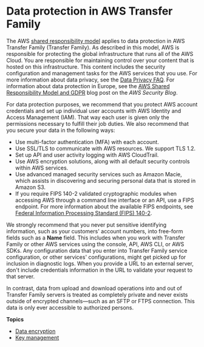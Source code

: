 # Data protection in AWS Transfer Family<a name="data-protection"></a>

The AWS [shared responsibility model](http://aws.amazon.com/compliance/shared-responsibility-model/) applies to data protection in AWS Transfer Family \(Transfer Family\)\. As described in this model, AWS is responsible for protecting the global infrastructure that runs all of the AWS Cloud\. You are responsible for maintaining control over your content that is hosted on this infrastructure\. This content includes the security configuration and management tasks for the AWS services that you use\. For more information about data privacy, see the [Data Privacy FAQ](http://aws.amazon.com/compliance/data-privacy-faq)\. For information about data protection in Europe, see the [AWS Shared Responsibility Model and GDPR](http://aws.amazon.com/blogs/security/the-aws-shared-responsibility-model-and-gdpr/) blog post on the *AWS Security Blog*\.

For data protection purposes, we recommend that you protect AWS account credentials and set up individual user accounts with AWS Identity and Access Management \(IAM\)\. That way each user is given only the permissions necessary to fulfill their job duties\. We also recommend that you secure your data in the following ways:
+ Use multi\-factor authentication \(MFA\) with each account\.
+ Use SSL/TLS to communicate with AWS resources\. We support TLS 1\.2\.
+ Set up API and user activity logging with AWS CloudTrail\.
+ Use AWS encryption solutions, along with all default security controls within AWS services\.
+ Use advanced managed security services such as Amazon Macie, which assists in discovering and securing personal data that is stored in Amazon S3\.
+ If you require FIPS 140\-2 validated cryptographic modules when accessing AWS through a command line interface or an API, use a FIPS endpoint\. For more information about the available FIPS endpoints, see [Federal Information Processing Standard \(FIPS\) 140\-2](http://aws.amazon.com/compliance/fips/)\.

We strongly recommend that you never put sensitive identifying information, such as your customers' account numbers, into free\-form fields such as a **Name** field\. This includes when you work with Transfer Family or other AWS services using the console, API, AWS CLI, or AWS SDKs\. Any configuration data that you enter into Transfer Family service configuration, or other services' configurations, might get picked up for inclusion in diagnostic logs\. When you provide a URL to an external server, don't include credentials information in the URL to validate your request to that server\.

In contrast, data from upload and download operations into and out of Transfer Family servers is treated as completely private and never exists outside of encrypted channels—such as an SFTP or FTPS connection\. This data is only ever accessible to authorized persons\.

**Topics**
+ [Data encryption](encryption-at-rest.md)
+ [Key management](key-management.md)